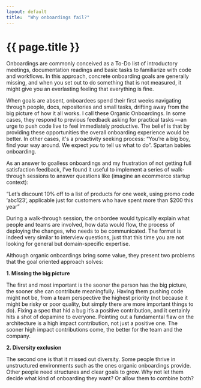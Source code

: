 ```yaml
---
layout: default
title:  "Why onboardings fail?"
---
```


# {{ page.title }}

Onboardings are commonly conceived as a To-Do list of introductory meetings, documentation readings and basic tasks to familiarize with code and workflows. In this approach, concrete onboarding goals are generally missing, and when you set out to do something that is not measured, it might give you an everlasting feeling that everything is fine. 

When goals are absent, onboardees spend their first weeks navigating through people, docs, repositories and small tasks, drifting away from the big picture of how it all works. I call these Organic Onboardings. In some cases, they respond to previous feedback asking for practical tasks —an urge to push code live to feel immediately productive. The belief is that by providing these opportunities the overall onboarding experience would be better. In other cases, it's a proactivity seeking process: “You’re a big boy, find your way around. We expect *you* to tell us what to do”. Spartan babies onboarding.

As an answer to goalless onboardings and my frustration of not getting full satisfaction feedback, I’ve found it useful to implement a series of walk-through sessions to answer questions like (imagine an ecommerce startup context):

“Let’s discount 10% off to a list of products for one week, using promo code ‘abc123’, applicable just for customers who have spent more than $200 this year”

During a walk-through session, the onbordee would typically explain what people and teams are involved, how data would flow, the process of deploying the changes, who needs to be communicated. The format is indeed very similar to interview questions, just that this time you are not looking for general but domain-specific expertise.

Although organic onboardings bring some value, they present two problems that the goal oriented approach solves:

**1. Missing the big picture**

The first and most important is the sooner the person has the big picture, the sooner she can contribute meaningfully. Having them pushing code might not be, from a team perspective the highest priority (not because it might be risky or poor quality, but simply there are more important things to do). Fixing a spec that hid a bug it’s a positive contribution, and it certainly hits a shot of dopamine to everyone. Pointing out a fundamental flaw on the architecture is a high impact contribution, not just a positive one. The sooner high impact contributions come, the better for the team and the company.

**2. Diversity exclusion**

The second one is that it missed out diversity. Some people thrive in unstructured environments such as the ones organic onboardings provide. Other people need structures and clear goals to grow. Why not let them decide what kind of onboarding they want? Or allow them to combine both? 
